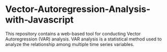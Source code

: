 # Vector-Autoregression-Analysis-with-Javascript
This repository contains a web-based tool for conducting Vector Autoregression (VAR) analysis. VAR analysis is a statistical method used to analyze the relationship among multiple time series variables.
